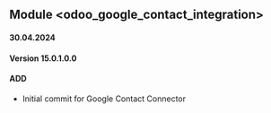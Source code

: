 ## Module <odoo_google_contact_integration>

#### 30.04.2024
#### Version 15.0.1.0.0
#### ADD
- Initial commit for Google Contact Connector
